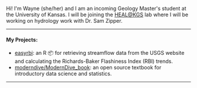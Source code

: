 Hi! I'm Wayne (she/her) and I am an incoming Geology Master's student at the University of Kansas. I will be joining the [HEAL@KGS](https://www.samzipper.com/) lab where I will be working on hydrology work with Dr. Sam Zipper.

-------------

#### My Projects:
- [easyrbi](https://github.com/amutaya/easyrbi): an R 📦 for retrieving streamflow data from the USGS[](https://waterservices.usgs.gov/rest/Site-Test-Tool.html) website and calculating the Richards-Baker Flashiness Index (RBI) trends. 
- [moderndive/ModernDive_book](https://github.com/moderndive/ModernDive_book): an open source textbook for introductory data science and statistics.

------------
 

